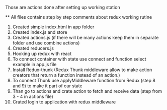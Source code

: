Those are actions done after setting up working station

** All files contains step by step comments about redux working rutine

1. Created simple index.html in app folder
2. Created index.js and store
3. Created actions.js (if there will be many actions keep them in separate folder and use combine actions)
4. Created reducers.js
5. Hooking up redux with react
6. To connect container with state use connect and function select example in app.js file
7. Install Redux-thunk (Redux Thunk middleware allow to make action creators that return a function instead of an action.)
8. To connect Thunk use applyMiddleware function from Redux (step 8 and 9) to make it part of our state
9. Than go to actions and crate action to fetch and receive data (step from 3 - 4 in actions file)
10. Crated login to application with redux middleware
